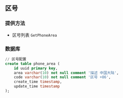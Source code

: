 ## 区号

### 提供方法
- 区号列表 `GetPhoneArea`

### 数据库

```sql
// 区号配置
create table phone_area (
    id uuid primary key,
    area varchar(10) not null comment '描述 中国大陆',
    code varchar(10) not null comment '区号 +86',
    create_time timestamp,
    update_time timestamp
);
```

